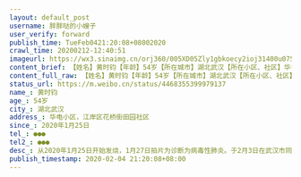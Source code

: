 ```yaml
---
layout: default_post
username: 胖胖哒的小嫂子
user_verify: forward
publish_time: TueFeb0421:20:08+08002020
crawl_time: 20200212-12:40:51
imageurl: https://wx3.sinaimg.cn/orj360/005XD05Zly1gbkoecy2ioj31400u075s.jpg,https://wx2.sinaimg.cn/orj360/005XD05Zly1gbkoebu2f9j30qo1hce16.jpg
content_brief: 【姓名】黄时钧【年龄】54岁【所在城市】湖北武汉【所在小区、社区】华电小区，江岸区花桥街田园社区【患病时间】2020年1月25日【联系方式】●●●【其他紧急联系人】●●●【病情描述】 从2020年1月25日开始发烧，1月27日拍片为诊断为病毒性肺炎。于2月3日在武汉市同济医院本院核酸 ...全文
content_full_raw: 【姓名】黄时钧【年龄】54岁【所在城市】湖北武汉【所在小区、社区】华电小区，江岸区花桥街田园社区【患病时间】2020年1月25日【联系方式】●●●【其他紧急联系人】●●●【病情描述】从2020年1月25日开始发烧，1月27日拍片为诊断为病毒性肺炎。于2月3日在武汉市同济医院本院核酸检测为新型冠状病毒阳性。医院以没有床位为由，让在门诊打针，回家自行隔离等待，但这样存在着一定的交叉感染风险。家中仅有一名亲人可以照顾，但也精疲力尽了，还有被感染的风险。虽已上报社区(2020年1月30日以疑似上报，2020年2月3日以确诊上报）社区推医院，医院推社区，流程繁复，层层上报，不知何时能得到入院机会。病人基础病多，有高血压，冠心病，慢性肾功能不全等，心脏还装有支架。目前状态是每天高烧不退，已出现心慌胸闷、呼吸急促乏力的症状，需要吸氧才能有所缓解，情况十分危急。现在一家人非常绝望，不知应该怎么办才能入院治疗，希望有好心人能帮帮忙，跪谢大家了武汉·同济医院外科大楼停车场
status_url: https://m.weibo.cn/status/4468355399979137
name_: 黄时钧
age_: 54岁
city_: 湖北武汉
address_: 华电小区，江岸区花桥街田园社区
since_: 2020年1月25日
tel_: ●●●
tel2_: ●●●
desc_: 从2020年1月25日开始发烧，1月27日拍片为诊断为病毒性肺炎。于2月3日在武汉市同济医院本院核酸检测为新型冠状病毒阳性。医院以没有床位为由，让在门诊打针，回家自行隔离等待，但这样存在着一定的交叉感染风险。家中仅有一名亲人可以照顾，但也精疲力尽了，还有被感染的风险。虽已上报社区(2020年1月30日以疑似上报，2020年2月3日以确诊上报）社区推医院，医院推社区，流程繁复，层层上报，不知何时能得到入院机会。病人基础病多，有高血压，冠心病，慢性肾功能不全等，心脏还装有支架。目前状态是每天高烧不退，已出现心慌胸闷、呼吸急促乏力的症状，需要吸氧才能有所缓解，情况十分危急。现在一家人非常绝望，不知应该怎么办才能入院治疗，希望有好心人能帮帮忙，跪谢大家了武汉·同济医院外科大楼停车场
publish_timestamp: 2020-02-04 21:20:08+08:00
---
```

